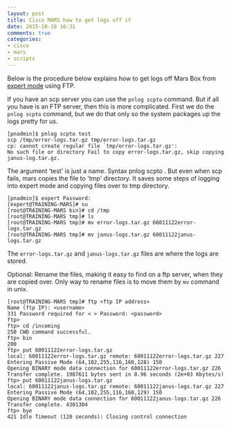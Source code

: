```yaml
---
layout: post
title: Cisco MARS how to get logs off it
date: 2015-10-18 16:31
comments: true
categories:
- cisco
- mars
- scripts
---
```

Below is the procedure below explains how to get logs off Mars Box from [expert mode](/cisco-mars-siem-expert-password) using FTP.

If you have an scp server you can use the `pnlog scpto` command. But if all you have is an FTP server, then this is more complicated. First we do the `pnlog scpto` command, but we do that only so the system packages up the logs pretty for us.

```
[pnadmin]$ pnlog scpto test
scp /tmp/error-logs.tar.gz tmp/error-logs.tar.gz
cp: cannot create regular file `tmp/error-logs.tar.gz':
No such file or directory Fail to copy error-logs.tar.gz, skip copying janus-log.tar.gz.
```

The argument 'test' is just a name. Syntax pnlog scpto <anything>. But even when scp fails, mars copies the file to 'tmp' directory. It saves some steps of logging into expert mode and copying files over to tmp directory.

```
[pnadmin]$ expert Password:
[expert@TRAINING-MARS]# su
[root@TRAINING-MARS bin]# cd /tmp
[root@TRAINING-MARS tmp]# ls
[root@TRAINING-MARS tmp]# mv error-logs.tar.gz 60011122error-logs.tar.gz
[root@TRAINING-MARS tmp]# mv janus-logs.tar.gz 60011122janus-logs.tar.gz
```
The `error-logs.tar.gz` and `janus-logs.tar.gz` files are where the logs are stored.

Optional: Rename the files, making it easy to find on a ftp server, when they are copied over. Only way to rename files is to move them by `mv` command in unix.

```
[root@TRAINING-MARS tmp]# ftp <ftp IP address>
Name (ftp IP): <username>
331 Password required for < > Password: <password>
ftp>
ftp> cd /incoming
250 CWD command successful.
ftp> bin
200
ftp> put 60011122error-logs.tar.gz
local: 60011122error-logs.tar.gz remote: 60011122error-logs.tar.gz 227
Entering Passive Mode (64,102,255,116,160,128) 150
Opening BINARY mode data connection for 60011122error-logs.tar.gz 226
Transfer complete. 1987611 bytes sent in 0.96 seconds (2e+03 Kbytes/s)
ftp> put 60011122janus-logs.tar.gz
local: 60011122janus-logs.tar.gz remote: 60011122janus-logs.tar.gz 227
Entering Passive Mode (64,102,255,116,160,129) 150
Opening BINARY mode data connection for 60011122janus-logs.tar.gz 226
Transfer complete. 4301304
ftp> bye
421 Idle Timeout (120 seconds): Closing control connection
```
